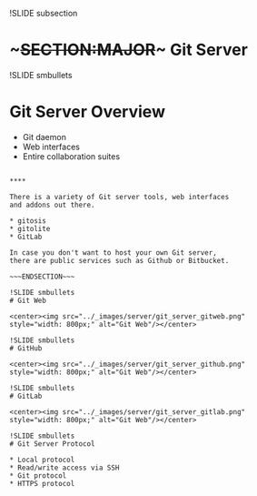 !SLIDE subsection
# ~~~SECTION:MAJOR~~~ Git Server

!SLIDE smbullets
# Git Server Overview

* Git daemon
* Web interfaces
* Entire collaboration suites


~~~SECTION:handouts~~~

****

There is a variety of Git server tools, web interfaces
and addons out there.

* gitosis
* gitolite
* GitLab

In case you don't want to host your own Git server,
there are public services such as Github or Bitbucket.

~~~ENDSECTION~~~

!SLIDE smbullets
# Git Web

<center><img src="../_images/server/git_server_gitweb.png" style="width: 800px;" alt="Git Web"/></center>

!SLIDE smbullets
# GitHub

<center><img src="../_images/server/git_server_github.png" style="width: 800px;" alt="Git Web"/></center>

!SLIDE smbullets
# GitLab

<center><img src="../_images/server/git_server_gitlab.png" style="width: 800px;" alt="Git Web"/></center>

!SLIDE smbullets
# Git Server Protocol

* Local protocol
* Read/write access via SSH
* Git protocol
* HTTPS protocol

